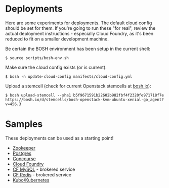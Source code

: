 # Deployments

Here are some experiments for deployments. The default cloud config should be set for them. If you're going to run these "for real", review the actual deployment instructions - especially Cloud Foundry, as it's been reduced to fit on a smaller development machine.

Be certain the BOSH environment has been setup in the current shell:
```
$ source scripts/bosh-env.sh
```

Make sure the cloud config exists (or is current):
```
$ bosh -n update-cloud-config manifests/cloud-config.yml
```

Upload a stemcell (check for current Openstack stemcells at [bosh.io](https://bosh.io/stemcells/bosh-openstack-kvm-ubuntu-xenial-go_agent)):
```
$ bosh upload-stemcell --sha1 b5f9671591b22602b982fbf4f2320fe971718f7e  https://bosh.io/d/stemcells/bosh-openstack-kvm-ubuntu-xenial-go_agent?v=456.3
```

# Samples

These deployments can be used as a starting point!

* [Zookeeper](ZOOKEEPER.md)
* [Postgres](POSTGRES.md)
* [Concourse](CONCOURSE.md)
* [Cloud Foundry](CF.md)
* [CF MySQL](CF_MYSQL.md) - brokered service
* [CF Redis](CF_REDIS.md) - brokered service
* [Kubo/Kubernetes](KUBO.md)
